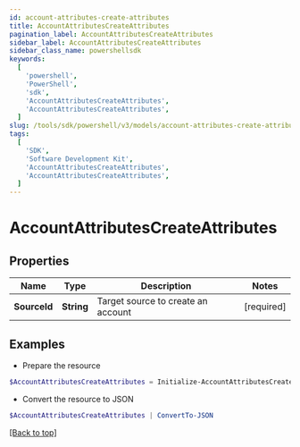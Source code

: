 ```yaml
---
id: account-attributes-create-attributes
title: AccountAttributesCreateAttributes
pagination_label: AccountAttributesCreateAttributes
sidebar_label: AccountAttributesCreateAttributes
sidebar_class_name: powershellsdk
keywords:
  [
    'powershell',
    'PowerShell',
    'sdk',
    'AccountAttributesCreateAttributes',
    'AccountAttributesCreateAttributes',
  ]
slug: /tools/sdk/powershell/v3/models/account-attributes-create-attributes
tags:
  [
    'SDK',
    'Software Development Kit',
    'AccountAttributesCreateAttributes',
    'AccountAttributesCreateAttributes',
  ]
---
```


# AccountAttributesCreateAttributes

## Properties

| Name         | Type       | Description                        | Notes      |
| ------------ | ---------- | ---------------------------------- | ---------- |
| **SourceId** | **String** | Target source to create an account | [required] |

## Examples

- Prepare the resource

```powershell
$AccountAttributesCreateAttributes = Initialize-AccountAttributesCreateAttributes  -SourceId 34bfcbe116c9407464af37acbaf7a4dc
```

- Convert the resource to JSON

```powershell
$AccountAttributesCreateAttributes | ConvertTo-JSON
```

[[Back to top]](#)
